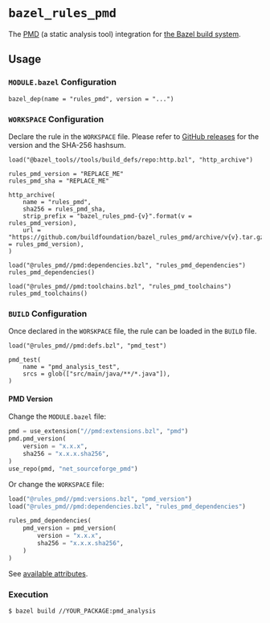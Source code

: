 # `bazel_rules_pmd`

The [PMD](https://pmd.github.io/) (a static analysis tool) integration
for [the Bazel build system](https://bazel.build).

## Usage

### `MODULE.bazel` Configuration

```starlark
bazel_dep(name = "rules_pmd", version = "...")
```

### `WORKSPACE` Configuration

Declare the rule in the `WORKSPACE` file.
Please refer to [GitHub releases](https://github.com/buildfoundation/bazel_rules_pmd/releases) for the version and the SHA-256 hashsum.

```starlark
load("@bazel_tools//tools/build_defs/repo:http.bzl", "http_archive")

rules_pmd_version = "REPLACE_ME"
rules_pmd_sha = "REPLACE_ME"

http_archive(
    name = "rules_pmd",
    sha256 = rules_pmd_sha,
    strip_prefix = "bazel_rules_pmd-{v}".format(v = rules_pmd_version),
    url = "https://github.com/buildfoundation/bazel_rules_pmd/archive/v{v}.tar.gz".format(v = rules_pmd_version),
)

load("@rules_pmd//pmd:dependencies.bzl", "rules_pmd_dependencies")
rules_pmd_dependencies()

load("@rules_pmd//pmd:toolchains.bzl", "rules_pmd_toolchains")
rules_pmd_toolchains()
```

### `BUILD` Configuration

Once declared in the `WORSKPACE` file, the rule can be loaded in the `BUILD` file.

```starlark
load("@rules_pmd//pmd:defs.bzl", "pmd_test")

pmd_test(
    name = "pmd_analysis_test",
    srcs = glob(["src/main/java/**/*.java"]),
)
```

#### PMD Version

Change the `MODULE.bazel` file:

```python
pmd = use_extension("//pmd:extensions.bzl", "pmd")
pmd.pmd_version(
    version = "x.x.x",
    sha256 = "x.x.x.sha256",
)
use_repo(pmd, "net_sourceforge_pmd")
```

Or change the `WORKSPACE` file:

```python
load("@rules_pmd//pmd:versions.bzl", "pmd_version")
load("@rules_pmd//pmd:dependencies.bzl", "rules_pmd_dependencies")

rules_pmd_dependencies(
    pmd_version = pmd_version(
        version = "x.x.x",
        sha256 = "x.x.x.sha256",
    )
)
```

See [available attributes](docs/rule.md).

### Execution

```console
$ bazel build //YOUR_PACKAGE:pmd_analysis
```

